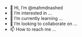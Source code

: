 - 👋 Hi, I’m @mahmdnashed
- 👀 I’m interested in ...
- 🌱 I’m currently learning ...
- 💞️ I’m looking to collaborate on ...
- 📫 How to reach me ...

<!---
mahmdnashed/mahmdnashed is a ✨ special ✨ repository because its `README.md` (this file) appears on your GitHub profile.
You can click the Preview link to take a look at your changes.
--->
